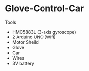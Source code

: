 # Glove-Control-Car

Tools 
  - HMC5883L (3-axis gyroscope)
  - 2 Arduino UNO (Wifi)
  - Motor Sheild
  - Glove
  - Car
  - Wires
  - 3V battery
  
